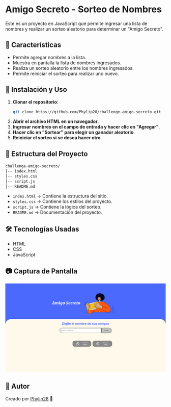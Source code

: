 # Amigo Secreto - Sorteo de Nombres

Este es un proyecto en JavaScript que permite ingresar una lista de nombres y realizar un sorteo aleatorio para determinar un "Amigo Secreto".

## 📌 Características

- Permite agregar nombres a la lista.
- Muestra en pantalla la lista de nombres ingresados.
- Realiza un sorteo aleatorio entre los nombres ingresados.
- Permite reiniciar el sorteo para realizar uno nuevo.

## 🚀 Instalación y Uso

1. **Clonar el repositorio**:
   ```bash
   git clone https://github.com/Phylip28/challenge-amigo-secreto.git
   ```
2. **Abrir el archivo HTML en un navegador**.
3. **Ingresar nombres en el campo de entrada y hacer clic en "Agregar"**.
4. **Hacer clic en "Sortear" para elegir un ganador aleatorio**.
5. **Reiniciar el sorteo si se desea hacer otro**.

## 📜 Estructura del Proyecto

```
challenge-amigo-secreto/
│-- index.html
│-- styles.css
│-- script.js
│-- README.md
```

- `index.html` → Contiene la estructura del sitio.
- `styles.css` → Contiene los estilos del proyecto.
- `script.js` → Contiene la lógica del sorteo.
- `README.md` → Documentación del proyecto.

## 🛠️ Tecnologías Usadas

- HTML
- CSS
- JavaScript

## 📷 Captura de Pantalla

![Vista previa del proyecto](img/preview.png)

## 📝 Autor

Creado por [Phylip28](https://github.com/Phylip28) 🚀

